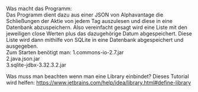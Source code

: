 Was macht das Programm:<br>
Das Programm dient dazu aus einer JSON von Alphavantage die Schließungen der Aktie von jedem Tag auszulesen und diese in eine Datenbank abzuspeichern. Also vereinfacht gesagt wird eine Liste mit den jeweiligen close Werten plus das dazugehörige Datum abgespeichert. Diese Liste wird dann mithilfe von SQLite in eine Datenbank abgespeichert und ausgegeben.<br>
Zum Starten benötigt man:
1.commons-io-2.7.jar <br>2.java.json.jar  <br> 3.sqlite-jdbx-3.32.3.2.jar<br>


Was muss man beachten wenn man eine Library einbindet?
Dieses Tutorial wird helfen:
https://www.jetbrains.com/help/idea/library.html#define-library
